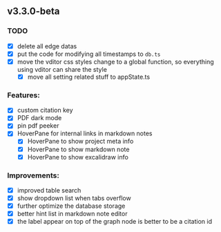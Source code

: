 ## v3.3.0-beta

### TODO

- [x] delete all edge datas
- [x] put the code for modifying all timestamps to `db.ts`
- [x] move the vditor css styles change to a global function, so everything using vditor can share the style
  - [x] move all setting related stuff to appState.ts

### Features:

- [x] custom citation key
- [x] PDF dark mode
- [x] pin pdf peeker
- [x] HoverPane for internal links in markdown notes
  - [x] HoverPane to show project meta info
  - [x] HoverPane to show markdown note
  - [x] HoverPane to show excalidraw info

### Improvements:

- [x] improved table search
- [x] show dropdown list when tabs overflow
- [x] further optimize the database storage
- [x] better hint list in markdown note editor
- [x] the label appear on top of the graph node is better to be a citation id
